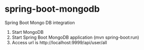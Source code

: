 # spring-boot-mongodb
Spring Boot Mongo DB integration

1. Start MongoDB
2. Start Spring Boot MongoDB application (mvn spring-boot:run)
3. Access url is  http://localhost:9999/api/user/all
